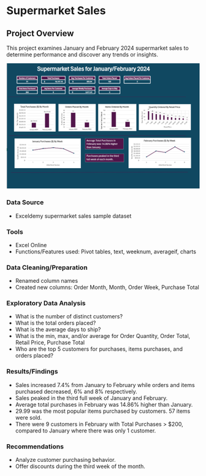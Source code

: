# Supermarket Sales

## Project Overview
This project examines January and February 2024 supermarket sales to determine performance and discover any trends or insights.

![Dashboard](https://github.com/Sarah269/glowing-dollop/blob/main/SupermarketSales/SupermarketDashboard.png)


### Data Source
- Exceldemy supermarket sales sample dataset

### Tools
- Excel Online
- Functions/Features used: Pivot tables, text, weeknum, averageif, charts

### Data Cleaning/Preparation
- Renamed column names
- Created new columns: Order Month, Month, Order Week, Purchase Total

### Exploratory Data Analysis
- What is the number of distinct customers?
- What is the total orders placed?
- What is the average days to ship?
- What is the min, max, and/or average for Order Quantity, Order Total, Retail Price, Purchase Total
- Who are the top 5 customers for purchases, items purchases, and orders placed?

### Results/Findings
- Sales increased 7.4% from January to February while orders and items purchased decreased, 6% and 8% respectively.
- Sales peaked in the third full week of January and February.
- Average total purchases in February was 14.86% higher than January.
- 29.99 was the most popular items purchased by customers.  57 items were sold.
- There were 9 customers in February with Total Purchases > $200, compared to January where there was only 1 customer.

### Recommendations
- Analyze customer purchasing behavior.
- Offer discounts during the third week of the month.


